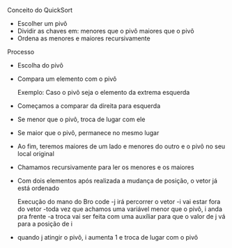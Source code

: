 Conceito do QuickSort

- Escolher um pivô
- Dividir as chaves em:
    menores que o pivô
    maiores que o pivô
- Ordena as menores e maiores recursivamente


Processo

- Escolha do pivô 
- Compara um elemento com o pivô

    Exemplo: Caso o pivô seja o elemento da extrema esquerda
- Começamos a comparar da direita para esquerda
- Se menor que o pivô, troca de lugar com ele
- Se maior que o pivô, permanece no mesmo lugar
- Ao fim, teremos maiores de um lado e menores do outro e o pivô no seu local original
- Chamamos recursivamente para ler os menores e os maiores
- Com dois elementos após realizada a mudança de posição, o vetor já está ordenado

    Execução do mano do Bro code
-j irá percorrer o vetor
-i vai estar fora do vetor
-toda vez que achamos uma variável menor que o pivô, i anda pra frente 
-a troca vai ser feita com uma auxíliar para que o valor de j vá para a posição de i
- quando j atingir o pivô, i aumenta 1 e troca de lugar com o pivô
    